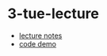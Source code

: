 3-tue-lecture
=============

 * [lecture notes](/week-1/3-tue-lecture/lecture-notes.md)
 * [code demo](/week-1/3-tue-lecture/code-demo)
